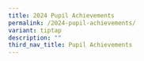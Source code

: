 ```yaml
---
title: 2024 Pupil Achievements
permalink: /2024-pupil-achievements/
variant: tiptap
description: ""
third_nav_title: Pupil Achievements
---
```

